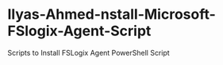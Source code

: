 # Ilyas-Ahmed-nstall-Microsoft-FSlogix-Agent-Script
Scripts to Install FSLogix Agent PowerShell Script
